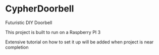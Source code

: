 # CypherDoorbell
Futuristic DIY Doorbell

This project is built to run on a Raspberry PI 3

Extensive tutorial on how to set it up will be added when project is near completion 
